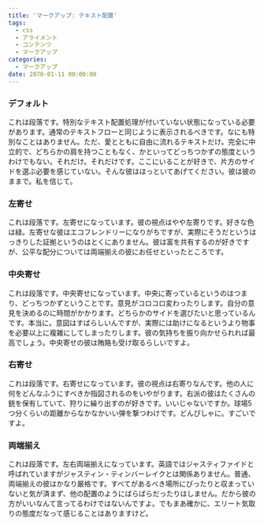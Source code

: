 ```yaml
---
title: 'マークアップ: テキスト配置'
tags:
  - css
  - アライメント
  - コンテンツ
  - マークアップ
categories:
  - マークアップ
date: 2070-01-11 00:00:00
---
```


### デフォルト

これは段落です。特別なテキスト配置処理が付いていない状態になっている必要があります。通常のテキストフローと同じように表示されるべきです。なにも特別なことはありません。ただ、愛とともに自由に流れるテキストだけ。完全に中立的で、どちらかの肩を持つこともなく、かといってどっちつかずの態度というわけでもない。それだけ。それだけです。ここにいることが好きで、片方のサイドを選ぶ必要を感じていない。そんな彼はほっといてあげてください。彼は彼のままで。私を信じて。

### 左寄せ

これは段落です。左寄せになっています。彼の視点はやや左寄りです。好きな色は緑。左寄せな彼はエコフレンドリーになりがちですが、実際にそうだというはっきりした証拠というのはとくにありません。彼は富を共有するのが好きですが、公平な配分については両端揃えの彼にお任せといったところです。

### 中央寄せ

これは段落です。中央寄せになっています。中央に寄っているというのはつまり、どっちつかずということです。意見がコロコロ変わったりします。自分の意見を決めるのに時間がかかります。どちらかのサイドを選びたいと思っているんです。本当に。意図はすばらしいんですが、実際には助けになるというより物事を必要以上に複雑にしてしまったりします。彼の気持ちを振り向かせられれば最高でしょう。中央寄せの彼は賄賂も受け取るらしいですよ。

### 右寄せ

これは段落です。右寄せになっています。彼の視点は右寄りなんです。他の人に何をどんなふうにすべきか指図されるのをいやがります。右派の彼はたくさんの銃を保有していて、狩りに繰り出すのが好きです。いいじゃないですか。球場5つ分くらいの距離からなかなかいい弾を撃つわけです。どんぴしゃに。すごいですよ。

### 両端揃え

これは段落です。左右両端揃えになっています。英語ではジャスティファイドと呼ばれていますがジャスティン・ティンバーレイクとは関係ありません。普通、両端揃えの彼はかなり厳格です。すべてがあるべき場所にぴったりと収まっていないと気が済まず、他の配置のようにばらばらだったりはしません。だから彼の方がいいなんて言ってるわけではないんですよ。でもまあ確かに、エリート気取りの態度だなって感じることはありますけど。
